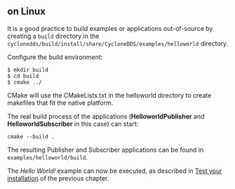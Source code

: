 ## on Linux

It is a good practice to build examples or applications out-of-source by creating a `build` directory in the `cyclonedds/build/install/share/CycloneDDS/examples/helloworld` directory.

Configure the build environment:
```
$ mkdir build
$ cd build
$ cmake ../
```

CMake will use the CMakeLists.txt in the helloworld directory to create makefiles that fit the native platform.

The real build process of the applications (**HelloworldPublisher** and **HelloworldSubscriber** in this case) can start:

```
cmake --build .
```


The resulting Publisher and Subscriber applications can be found in `examples/helloworld/build`.

The _Hello World!_ example can now be executed, as described in [Test your installation](InstallCycloneDDS/test-your-installation.html) of the previous chapter.